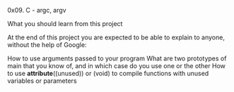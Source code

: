 0x09. C - argc, argv

What you should learn from this project

At the end of this project you are expected to be able to explain to anyone, without the help of Google:

How to use arguments passed to your program
What are two prototypes of main that you know of, and in which case do you use one or the other
How to use __attribute__((unused)) or (void) to compile functions with unused variables or parameters